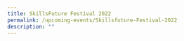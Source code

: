 ```yaml
---
title: SkillsFuture Festival 2022
permalink: /upcoming-events/Skillsfuture-Festival-2022
description: ""
---
```

